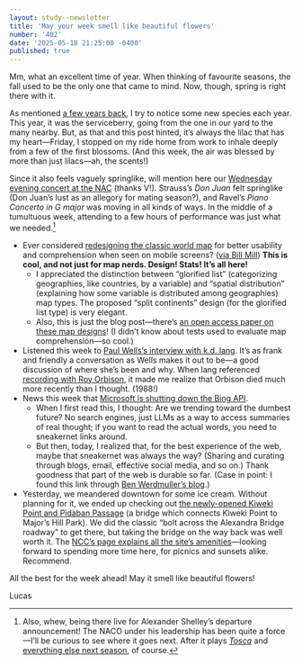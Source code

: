 ```yaml
---
layout: study--newsletter
title: 'May your week smell like beautiful flowers'
number: '402'
date: '2025-05-18 21:25:00 -0400'
published: true
---
```


Mm, what an excellent time of year. When thinking of favourite seasons, the fall used to be the only one that came to mind. Now, though, spring is right there with it. 

As mentioned [a few years back](https://lucascherkewski.com/hit-and-miss/193-lilacs/), I try to notice some new species each year. This year, it was the serviceberry, going from the one in our yard to the many nearby. But, as that and this post hinted, it’s always the lilac that has my heart—Friday, I stopped on my ride home from work to inhale deeply from a few of the first blossoms. (And this week, the air was blessed by more than just lilacs—ah, the scents!)

Since it also feels vaguely springlike, will mention here our [Wednesday evening concert at the NAC](https://nac-cna.ca/en/event/36121) (thanks V!). Strauss’s _Don Juan_ felt springlike (Don Juan’s lust as an allegory for mating season?), and Ravel’s _Piano Concerto in G major_ was moving in all kinds of ways. In the middle of a tumultuous week, attending to a few hours of performance was just what we needed.[^shelley]

[^shelley]: Also, whew, being there live for Alexander Shelley’s departure announcement! The NACO under his leadership has been quite a force—I’ll be curious to see where it goes next. After it plays [_Tosca_](https://nac-cna.ca/en/event/38403) and [everything else next season](https://nac-cna.ca/en/season), of course.

- Ever considered [redesigning the classic world map](https://jonasoesch.ch/articles/thematic-worldmaps-on-mobile/) for better usability and comprehension when seen on mobile screens? ([via Bill Mill](https://notes.billmill.org/link_blog/2025/05/World_map_design_for_mobile.html)) **This is cool, and not just for map nerds. Design! Stats! It’s all here!**
	- I appreciated the distinction between “glorified list” (categorizing geographies, like countries, by a variable) and “spatial distribution” (explaining how some variable is distributed among geographies) map types. The proposed “split continents” design (for the glorified list type) is very elegant.
	- Also, this is just the blog post—there’s [an open access paper on these map designs](https://www.tandfonline.com/doi/full/10.1080/00087041.2024.2447628)! (I didn’t know about tests used to evaluate map comprehension—so cool.)
- Listened this week to [Paul Wells’s interview with k.d. lang](https://paulwells.substack.com/p/encore-kd-langs-brilliant-career). It’s as frank and friendly a conversation as Wells makes it out to be—a good discussion of where she’s been and why. When lang referenced [recording with Roy Orbison](https://en.wikipedia.org/wiki/Crying_(Roy_Orbison_song)#Roy_Orbison_and_k.d._lang_version), it made me realize that Orbison died much more recently than I thought. (1988!)
- News this week that [Microsoft is shutting down the Bing API](https://www.theverge.com/news/667517/microsoft-bing-search-api-end-of-support-ai-replacement).
	- When I first read this, I thought: Are we trending toward the dumbest future? No search engines, just LLMs as a way to access summaries of real thought; if you want to read the actual words, you need to sneakernet links around.
	- But then, today, I realized that, for the best experience of the web, maybe that sneakernet was always the way? (Sharing and curating through blogs, email, effective social media, and so on.) Thank goodness that part of the web is durable so far. (Case in point: I found this link through [Ben Werdmuller’s blog](https://werd.io/2025/microsoft-shuts-off-bing-search-apis-and-recommends-switching-to).)
- Yesterday, we meandered downtown for some ice cream. Without planning for it, we ended up checking out [the newly-opened Kìwekì Point and Pìdàban Passage](https://www.cbc.ca/news/canada/ottawa/k%C3%ACwek%C3%AC-nepean-point-ottawa-river-lookout-name-1.7536121) (a bridge which connects Kìwekì Point to Major’s Hill Park). We did the classic “bolt across the Alexandra Bridge roadway” to get there, but taking the bridge on the way back was well worth it. The [NCC’s page explains all the site’s amenities](https://ncc-ccn.gc.ca/places/kiweki-point)—looking forward to spending more time here, for picnics and sunsets alike. Recommend.

All the best for the week ahead! May it smell like beautiful flowers! 

Lucas
